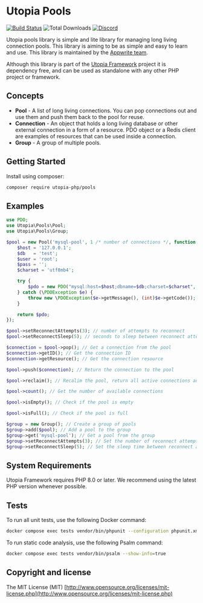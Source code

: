 # Utopia Pools

[![Build Status](https://travis-ci.org/utopia-php/pools.svg?branch=main)](https://travis-ci.com/utopia-php/pools)
![Total Downloads](https://img.shields.io/packagist/dt/utopia-php/pools.svg)
[![Discord](https://img.shields.io/discord/564160730845151244?label=discord)](https://appwrite.io/discord)

Utopia pools library is simple and lite library for managing long living connection pools. This library is aiming to be as simple and easy to learn and use. This library is maintained by the [Appwrite team](https://appwrite.io).

Although this library is part of the [Utopia Framework](https://github.com/utopia-php/framework) project it is dependency free, and can be used as standalone with any other PHP project or framework.

## Concepts

* **Pool** - A list of long living connections. You can pop connections out and use them and push them back to the pool for reuse.
* **Connection** - An object that holds a long living database or other external connection in a form of a resource. PDO object or a Redis client are examples of resources that can be used inside a connection.
* **Group** - A group of multiple pools.

## Getting Started

Install using composer:
```bash
composer require utopia-php/pools
```
## Examples

```php
use PDO;
use Utopia\Pools\Pool;
use Utopia\Pools\Group;

$pool = new Pool('mysql-pool', 1 /* number of connections */, function() {
    $host = '127.0.0.1';
    $db   = 'test';
    $user = 'root';
    $pass = '';
    $charset = 'utf8mb4';

    try {
        $pdo = new PDO("mysql:host=$host;dbname=$db;charset=$charset", $user, $pass);
    } catch (\PDOException $e) {
        throw new \PDOException($e->getMessage(), (int)$e->getCode());
    }

    return $pdo;
});

$pool->setReconnectAttempts(3); // number of attempts to reconnect
$pool->setReconnectSleep(5); // seconds to sleep between reconnect attempts

$connection = $pool->pop(); // Get a connection from the pool
$connection->getID(); // Get the connection ID
$connection->getResource(); // Get the connection resource

$pool->push($connection); // Return the connection to the pool

$pool->reclaim(); // Recalim the pool, return all active connections automatically

$pool->count(); // Get the number of available connections

$pool->isEmpty(); // Check if the pool is empty

$pool->isFull(); // Check if the pool is full

$group = new Group(); // Create a group of pools
$group->add($pool); // Add a pool to the group
$group->get('mysql-pool'); // Get a pool from the group
$group->setReconnectAttempts(3); // Set the number of reconnect attempts for all pools
$group->setReconnectSleep(5); // Set the sleep time between reconnect attempts for all pools
```

## System Requirements

Utopia Framework requires PHP 8.0 or later. We recommend using the latest PHP version whenever possible.

## Tests

To run all unit tests, use the following Docker command:

```bash
docker compose exec tests vendor/bin/phpunit --configuration phpunit.xml tests
```

To run static code analysis, use the following Psalm command:

```bash
docker compose exec tests vendor/bin/psalm --show-info=true
```

## Copyright and license

The MIT License (MIT) [http://www.opensource.org/licenses/mit-license.php](http://www.opensource.org/licenses/mit-license.php)
